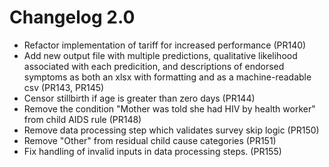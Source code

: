 # Changelog 2.0

* Refactor implementation of tariff for increased performance (PR140)
* Add new output file with multiple predictions, qualitative likelihood
  associated with each predicition, and descriptions of endorsed symptoms as
  both an xlsx with formatting and as a machine-readable csv (PR143, PR145)
* Censor stillbirth if age is greater than zero days (PR144)
* Remove the condition "Mother was told she had HIV by health worker" from
  child AIDS rule (PR148)
* Remove data processing step which validates survey skip logic (PR150)
* Remove "Other" from residual child cause categories (PR151)
* Fix handling of invalid inputs in data processing steps. (PR155)
